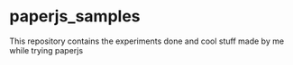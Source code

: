 # paperjs_samples
This repository contains the experiments done and cool stuff made by me while trying paperjs
